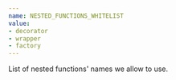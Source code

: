 ```yaml
---
name: NESTED_FUNCTIONS_WHITELIST
value:
- decorator
- wrapper
- factory
---
```


List of nested functions' names we allow to use.